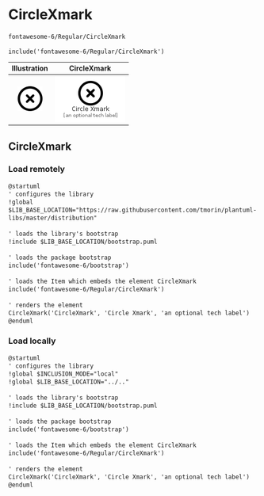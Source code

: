 # CircleXmark


```text
fontawesome-6/Regular/CircleXmark
```

```text
include('fontawesome-6/Regular/CircleXmark')
```



| Illustration | CircleXmark |
| :---: | :---: |
| ![illustration for Illustration](../../fontawesome-6/Regular/CircleXmark.png) | ![illustration for CircleXmark](../../fontawesome-6/Regular/CircleXmark.Local.png) |




## CircleXmark

### Load remotely
```plantuml
@startuml
' configures the library
!global $LIB_BASE_LOCATION="https://raw.githubusercontent.com/tmorin/plantuml-libs/master/distribution"

' loads the library's bootstrap
!include $LIB_BASE_LOCATION/bootstrap.puml

' loads the package bootstrap
include('fontawesome-6/bootstrap')

' loads the Item which embeds the element CircleXmark
include('fontawesome-6/Regular/CircleXmark')

' renders the element
CircleXmark('CircleXmark', 'Circle Xmark', 'an optional tech label')
@enduml
```

### Load locally
```plantuml
@startuml
' configures the library
!global $INCLUSION_MODE="local"
!global $LIB_BASE_LOCATION="../.."

' loads the library's bootstrap
!include $LIB_BASE_LOCATION/bootstrap.puml

' loads the package bootstrap
include('fontawesome-6/bootstrap')

' loads the Item which embeds the element CircleXmark
include('fontawesome-6/Regular/CircleXmark')

' renders the element
CircleXmark('CircleXmark', 'Circle Xmark', 'an optional tech label')
@enduml
```


